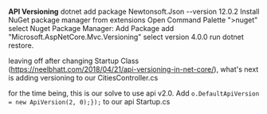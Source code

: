 **API Versioning**
dotnet add package Newtonsoft.Json --version 12.0.2
Install NuGet package manager from extensions
Open Command Palette ">nuget" 
select Nuget Package Manager: Add Package
add "Microsoft.AspNetCore.Mvc.Versioning"
select version 4.0.0
run dotnet restore. 

leaving off after changing Startup Class (https://neelbhatt.com/2018/04/21/api-versioning-in-net-core/), what's next is adding versioning to our CitiesController.cs

for the time being, this is our solve to use api v2.0. Add `o.DefaultApiVersion = new ApiVersion(2, 0);});` to our api Startup.cs
